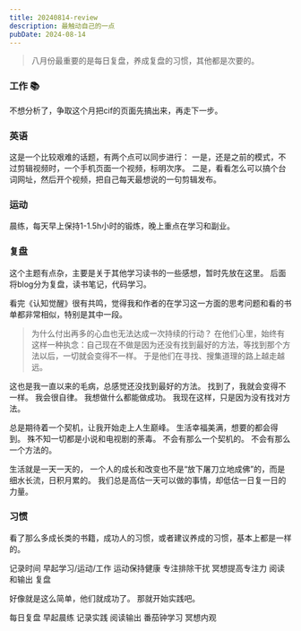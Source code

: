 ```yaml
---
title: 20240814-review
description: 最触动自己的一点
pubDate: 2024-08-14
---
```


> 八月份最重要的是每日复盘，养成复盘的习惯，其他都是次要的。

### 工作 📚

不想分析了，争取这个月把cif的页面先搞出来，再走下一步。

### 英语

这是一个比较艰难的话题，有两个点可以同步进行：
一是，还是之前的模式，不过剪辑视频时，一个手机页面一个视频，标明次序。
二是，看看怎么可以搞个台词网址，然后开个视频，把自己每天最想说的一句剪辑发布。

### 运动

晨练，每天早上保持1-1.5h小时的锻炼，晚上重点在学习和副业。

### 复盘

这个主题有点杂，主要是关于其他学习读书的一些感想，暂时先放在这里。
后面将blog分为复盘，读书笔记，代码学习。

看完《认知觉醒》很有共鸣，觉得我和作者的在学习这一方面的思考问题和看的书单都非常相似，特别是其中一段。

> 为什么付出再多的心血也无法达成一次持续的行动？
> 在他们心里，始终有这样一种执念：自己现在不做是因为还没有找到最好的方法，等找到那个方法以后，一切就会变得不一样。
> 于是他们在寻找、搜集道理的路上越走越远。

这也是我一直以来的毛病，总感觉还没找到最好的方法。
找到了，我就会变得不一样。
我会很自律。
我想做什么都能做成功。
我现在这样，只是因为没有找对方法。

总是期待着一个契机，让我开始走上人生巅峰。
生活幸福美满，想要的都会得到。
殊不知一切都是小说和电视剧的荼毒。
不会有那么一个契机的。
不会有那么一个方法的。

生活就是一天一天的，
一个人的成长和改变也不是“放下屠刀立地成佛”的，而是细水长流，日积月累的。
我们总是高估一天可以做的事情，却低估一日复一日的力量。

### 习惯

看了那么多成长类的书籍，成功人的习惯，或者建议养成的习惯，基本上都是一样的。

记录时间
早起学习/运动/工作
运动保持健康
专注排除干扰
冥想提高专注力
阅读和输出
复盘

好像就是这么简单，他们就成功了。
那就开始实践吧。

每日复盘
早起晨练
记录实践
阅读输出
番茄钟学习
冥想内观
 
